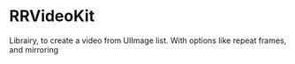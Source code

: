 # RRVideoKit
Librairy, to create a video from UIImage list. With options like repeat frames, and mirroring 
